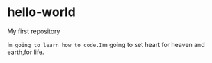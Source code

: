 # hello-world
My first repository

I`m going to learn how to code.I`m going to set heart for heaven and earth,for life.
